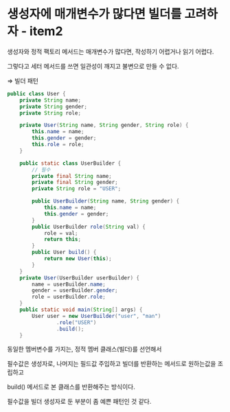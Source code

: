 # 생성자에 매개변수가 많다면 빌더를 고려하자 - item2

생성자와 정적 팩토리 메서드는 매개변수가 많다면, 작성하기 어렵거나 읽기 어렵다.

그렇다고 세터 메서드를 쓰면 일관성이 깨지고 불변으로 만들 수 없다.

⇒ 빌더 패턴

```java
public class User {
    private String name;
    private String gender;
    private String role;

    private User(String name, String gender, String role) {
        this.name = name;
        this.gender = gender;
        this.role = role;
    }

    public static class UserBuilder {
        // 필수
        private final String name;
        private final String gender;
        private String role = "USER";

        public UserBuilder(String name, String gender) {
            this.name = name;
            this.gender = gender;
        }
        public UserBuilder role(String val) {
            role = val;
            return this;
        }
        public User build() {
            return new User(this);
        }
    }
    private User(UserBuilder userBuilder) {
        name = userBuilder.name;
        gender = userBuilder.gender;
        role = userBuilder.role;
    }
    public static void main(String[] args) {
        User user = new UserBuilder("user", "man")
                .role("USER")
                .build();
    }
```

동일한 멤버변수를 가지는, 정적 멤버 클래스(빌더)를 선언해서

필수값은 생성자로, 나머지는 필드값 주입하고 빌더를 반환하는 메서드로 원하는값을 조립하고

build() 메서드로 본 클래스를 반환해주는 방식이다.

필수값을 빌더 생성자로 둔 부분이 좀 예쁜 패턴인 것 같다.